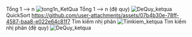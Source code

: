 Tổng 1 --> n
![tong1n_KetQua](https://github.com/user-attachments/assets/0d381c61-7e56-4af8-adc6-4a37f018be66)
Tổng 1 --> n (đệ quy)
![DeQuy_ketqua](https://github.com/user-attachments/assets/1928c439-5bf0-4389-8a10-3cf19e179ab5)
QuickSort
https://github.com/user-attachments/assets/07b4b30e-78ff-4587-baa8-e022e64c81f7
Tìm kiếm nhị phân
![Timkiem_ketqua](https://github.com/user-attachments/assets/9e59f621-d1f2-43bb-b4d3-0a9ff8f37abc)
Tìm kiếm nhị phân (đệ quy)
![DeQuy_ketqua](https://github.com/user-attachments/assets/085cdda7-7fd2-4c25-86c9-15596747ea6d)
